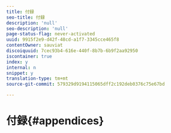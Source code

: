 ```yaml
---
title: 付録
seo-title: 付録
description: 'null'
seo-description: 'null'
page-status-flag: never-activated
uuid: 9915f2e9-d42f-48cd-a1f7-3345cce465f8
contentOwner: sauviat
discoiquuid: 7cec93b4-616e-440f-8b7b-6b9f2aa92950
iscontainer: true
index: y
internal: n
snippet: y
translation-type: tm+mt
source-git-commit: 579329d9194115065dff2c192deb0376c75e67bd

---
```



# 付録{#appendices}

